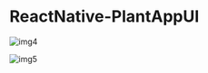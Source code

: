 # ReactNative-PlantAppUI

![img4](https://user-images.githubusercontent.com/63144534/114299340-7ae14b80-9adc-11eb-8b64-875eb180d268.jpg)


![img5](https://user-images.githubusercontent.com/63144534/114299358-846ab380-9adc-11eb-893d-e409c3cc2b57.jpg)
